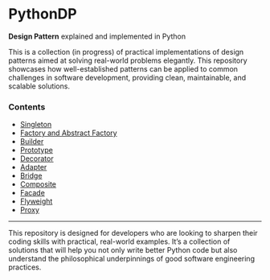 # PythonDP
**Design Pattern** explained and implemented in Python

This is a collection (in progress) of practical implementations of design patterns aimed at solving real-world problems elegantly. This repository showcases how well-established patterns can be applied to common challenges in software development, providing clean, maintainable, and scalable solutions.

### Contents
- [Singleton](/Singleton/README.md)
- [Factory and Abstract Factory](/FactoryAbstractFactory/README.md)
- [Builder](/Builder/README.md)
- [Prototype](/Prototype/README.md)
- [Decorator](/Decorator/README.md)
- [Adapter](/Adapter/README.md)
- [Bridge](/Bridge/README.md)
- [Composite](/Composite/README.md)
- [Facade](/Facade/README.md)
- [Flyweight](/Flyweight/README.md)
- [Proxy](/Proxy/README.md)

---

This repository is designed for developers who are looking to sharpen their coding skills with practical, real-world examples. It’s a collection of solutions that will help you not only write better Python code but also understand the philosophical underpinnings of good software engineering practices.

